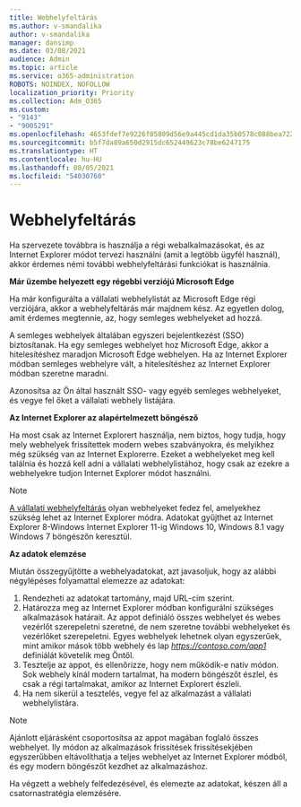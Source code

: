 ```yaml
---
title: Webhelyfeltárás
ms.author: v-smandalika
author: v-smandalika
manager: dansimp
ms.date: 03/08/2021
audience: Admin
ms.topic: article
ms.service: o365-administration
ROBOTS: NOINDEX, NOFOLLOW
localization_priority: Priority
ms.collection: Adm_O365
ms.custom:
- "9143"
- "9005291"
ms.openlocfilehash: 4653fdef7e9226f05809d56e9a445cd1da35b0578c088bea72252a281d4527d2
ms.sourcegitcommit: b5f7da89a650d2915dc652449623c78be6247175
ms.translationtype: HT
ms.contentlocale: hu-HU
ms.lasthandoff: 08/05/2021
ms.locfileid: "54030760"
---
```

# <a name="do-site-discovery"></a>Webhelyfeltárás

Ha szervezete továbbra is használja a régi webalkalmazásokat, és az Internet Explorer módot tervezi használni (amit a legtöbb ügyfél használ), akkor érdemes némi további webhelyfeltárási funkciókat is használnia.

**Már üzembe helyezett egy régebbi verziójú Microsoft Edge**

Ha már konfigurálta a vállalati webhelylistát az Microsoft Edge régi verziójára, akkor a webhelyfeltárás már majdnem kész. Az egyetlen dolog, amit érdemes megtennie, az, hogy semleges webhelyeket ad hozzá.

A semleges webhelyek általában egyszeri bejelentkezést (SSO) biztosítanak. Ha egy semleges webhelyet hoz Microsoft Edge, akkor a hitelesítéshez maradjon Microsoft Edge webhelyen. Ha az Internet Explorer módban semleges webhelyre vált, a hitelesítéshez az Internet Explorer módban szeretne maradni.

Azonosítsa az Ön által használt SSO- vagy egyéb semleges webhelyeket, és vegye fel őket a vállalati webhely listájára.

**Az Internet Explorer az alapértelmezett böngésző**

Ha most csak az Internet Explorert használja, nem biztos, hogy tudja, hogy mely webhelyek frissítettek modern webes szabványokra, és melyikhez még szükség van az Internet Explorerre. Ezeket a webhelyeket meg kell találnia és hozzá kell adni a vállalati webhelylistához, hogy csak az ezekre a webhelyekre tudjon Internet Explorer módot használni.

> [!NOTE]
> [A vállalati webhelyfeltárás](https://docs.microsoft.com/internet-explorer/ie11-deploy-guide/collect-data-using-enterprise-site-discovery) olyan webhelyeket fedez fel, amelyekhez szükség lehet az Internet Explorer módra. Adatokat gyűjthet az Internet Explorer 8-Windows Internet Explorer 11-ig Windows 10, Windows 8.1 vagy Windows 7 böngészőn keresztül.

**Az adatok elemzése**

Miután összegyűjtötte a webhelyadatokat, azt javasoljuk, hogy az alábbi négylépéses folyamattal elemezze az adatokat:
1. Rendezheti az adatokat tartomány, majd URL-cím szerint.
2. Határozza meg az Internet Explorer módban konfigurálni szükséges alkalmazások határait. Az appot definiáló összes webhelyet és webes vezérlőt szerepeletni szeretné, de nem szeretne további webhelyeket és vezérlőket szerepeletni. Egyes webhelyek lehetnek olyan egyszerűek, mint amikor mások több webhely és lap *https://contoso.com/app1* definiálát követelik meg Öntől.
3. Tesztelje az appot, és ellenőrizze, hogy nem működik-e natív módon. Sok webhely kínál modern tartalmat, ha modern böngészőt észlel, és csak a régi tartalmakat, amikor az Internet Explorert észleli.
4. Ha nem sikerül a tesztelés, vegye fel az alkalmazást a vállalati webhelylistára.

> [!NOTE]
> Ajánlott eljárásként csoportosítsa az appot magában foglaló összes webhelyet. Ily módon az alkalmazások frissítések frissítésekjében egyszerűbben eltávolíthatja a teljes webhelyet az Internet Explorer módból, és egy modern böngészőt kezdhet az alkalmazáshoz.

Ha végzett a webhely felfedezésével, és elemezte az adatokat, készen áll a csatornastratégia elemzésére.

